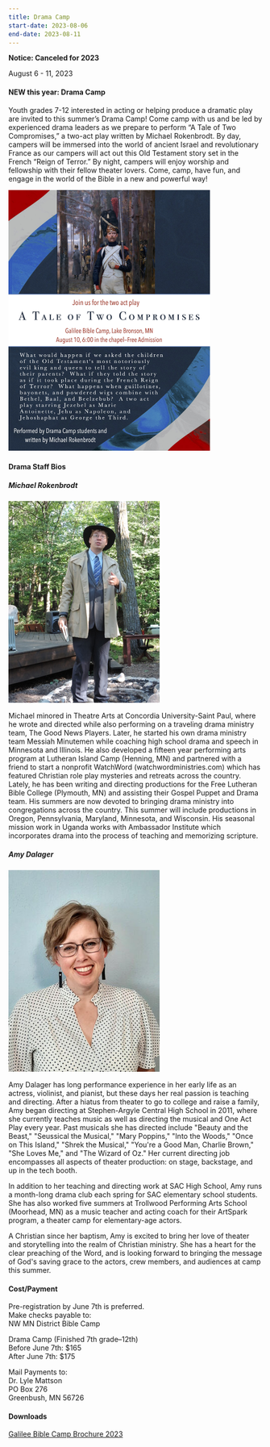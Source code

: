 ```yaml
---
title: Drama Camp
start-date: 2023-08-06
end-date: 2023-08-11
---
```


<div uk-alert class="uk-alert-danger"><b>Notice: Canceled for 2023</b></div>

August 6 - 11, 2023

<div class="uk-grid">
  <div class="uk-width-expand@m">
    <h4>NEW this year: Drama Camp</h4>
    <p>
      Youth grades 7-12 interested in acting or helping produce a dramatic play are invited to this
      summer’s Drama Camp! Come camp with us and be led by experienced drama leaders as we prepare
      to perform “A Tale of Two Compromises,” a two-act play written by Michael Rokenbrodt. By day,
      campers will be immersed into the world of ancient Israel and revolutionary France as our
      campers will act out this Old Testament story set in the French “Reign of Terror.” By night,
      campers will enjoy worship and fellowship with their fellow theater lovers. Come, camp, have
      fun, and engage in the world of the Bible in a new and powerful way!
    </p>
  </div>
  <div class="uk-width-auto@m">
    <a href="/files/two-act-play-poster-2023.pdf"
      ><img
        style="max-width: 400px"
        alt="Play Poster for A Tale of Two Compromises"
        src="/files/two-act-play-poster-2023.jpg"
    /></a>
  </div>
</div>

#### Drama Staff Bios

##### Michael Rokenbrodt

![Michael Rokenbrodt](/assets/images/michael_rokenbrodt.jpg)

Michael minored in Theatre Arts at Concordia University-Saint Paul, where he wrote and directed while also performing on a traveling drama ministry team, The Good News Players. Later, he started his own drama ministry team Messiah Minutemen while coaching high school drama and speech in Minnesota and Illinois. He also developed a fifteen year performing arts program at Lutheran Island Camp (Henning, MN) and partnered with a friend to start a nonprofit WatchWord (watchwordministries.com) which has featured Christian role play mysteries and retreats across the country. Lately, he has been writing and directing productions for the Free Lutheran Bible College (Plymouth, MN) and assisting their Gospel Puppet and Drama team. His summers are now devoted to bringing drama ministry into congregations across the country. This summer will include productions in Oregon, Pennsylvania, Maryland, Minnesota, and Wisconsin. His seasonal mission work in Uganda works with Ambassador Institute which incorporates drama into the process of teaching and memorizing scripture.

##### Amy Dalager

![Amy Dalager](/assets/images/amy_dalager.jpg)

Amy Dalager has long performance experience in her early life as an actress, violinist, and pianist, but these days her real passion is teaching and directing. After a hiatus from theater to go to college and raise a family, Amy began directing at Stephen-Argyle Central High School in 2011, where she currently teaches music as well as directing the musical and One Act Play every year. Past musicals she has directed include "Beauty and the Beast," "Seussical the Musical," "Mary Poppins," "Into the Woods," "Once on This Island," "Shrek the Musical," "You're a Good Man, Charlie Brown," "She Loves Me," and "The Wizard of Oz." Her current directing job encompasses all aspects of theater production: on stage, backstage, and up in the tech booth.

In addition to her teaching and directing work at SAC High School, Amy runs a month-long drama club each spring for SAC elementary school students. She has also worked five summers at Trollwood Performing Arts School (Moorhead, MN) as a music teacher and acting coach for their ArtSpark program, a theater camp for elementary-age actors.

A Christian since her baptism, Amy is excited to bring her love of theater and storytelling into the realm of Christian ministry. She has a heart for the clear preaching of the Word, and is looking forward to bringing the message of God's saving grace to the actors, crew members, and audiences at camp this summer.

#### Cost/Payment

Pre-registration by June 7th is preferred.  
Make checks payable to:  
NW MN District Bible Camp

Drama Camp (Finished 7th grade–12th)  
Before June 7th: $165  
After June 7th: $175

Mail Payments to:  
Dr. Lyle Mattson  
PO Box 276  
Greenbush, MN 56726

#### Downloads

[Galilee Bible Camp Brochure 2023](/files/galilee-bible-camp-2023-brochure.pdf)
